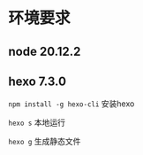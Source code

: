 # 环境要求

## node 20.12.2

## hexo 7.3.0

`npm install -g hexo-cli` 安装hexo

`hexo s` 本地运行

`hexo g` 生成静态文件